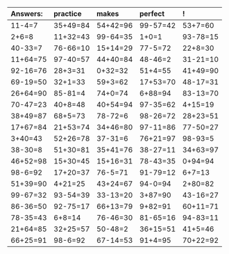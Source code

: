 | Answers: | practice | makes | perfect | ! |
| :--- | :--- | :--- | :--- | :--- |
| 11-4=7 | 35+49=84 | 54+42=96 | 99-57=42 | 53+7=60 | 
| 2+6=8 | 11+32=43 | 99-64=35 | 1+0=1 | 93-78=15 | 
| 40-33=7 | 76-66=10 | 15+14=29 | 77-5=72 | 22+8=30 | 
| 11+64=75 | 97-40=57 | 44+40=84 | 48-46=2 | 31-21=10 | 
| 92-16=76 | 28+3=31 | 0+32=32 | 51+4=55 | 41+49=90 | 
| 69-19=50 | 32+1=33 | 59+3=62 | 17+53=70 | 48-17=31 | 
| 26+64=90 | 85-81=4 | 74+0=74 | 6+88=94 | 83-13=70 | 
| 70-47=23 | 40+8=48 | 40+54=94 | 97-35=62 | 4+15=19 | 
| 38+49=87 | 68+5=73 | 78-72=6 | 98-26=72 | 28+23=51 | 
| 17+67=84 | 21+53=74 | 34+46=80 | 97-11=86 | 77-50=27 | 
| 3+40=43 | 52+26=78 | 37-31=6 | 76+21=97 | 98-93=5 | 
| 38-30=8 | 51+30=81 | 35+41=76 | 38-27=11 | 34+63=97 | 
| 46+52=98 | 15+30=45 | 15+16=31 | 78-43=35 | 0+94=94 | 
| 98-6=92 | 17+20=37 | 76-5=71 | 91-79=12 | 6+7=13 | 
| 51+39=90 | 4+21=25 | 43+24=67 | 94-0=94 | 2+80=82 | 
| 99-67=32 | 93-54=39 | 33-13=20 | 3+87=90 | 43-16=27 | 
| 86-36=50 | 92-75=17 | 66+13=79 | 9+82=91 | 60+11=71 | 
| 78-35=43 | 6+8=14 | 76-46=30 | 81-65=16 | 94-83=11 | 
| 21+64=85 | 32+25=57 | 50-48=2 | 36+15=51 | 41+5=46 | 
| 66+25=91 | 98-6=92 | 67-14=53 | 91+4=95 | 70+22=92 | 

